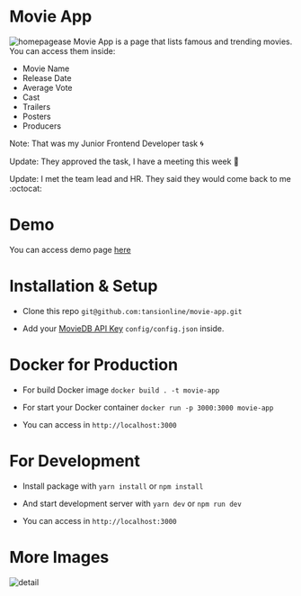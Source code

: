 
# Movie App

![homepagease](https://user-images.githubusercontent.com/30869493/119111646-8bfa7200-ba23-11eb-9049-414611d85758.jpg)
Movie App is a page that lists famous and trending movies. You can access them inside:

-  Movie Name
- Release Date
- Average Vote
- Cast
- Trailers
- Posters
- Producers

Note: That was my Junior Frontend Developer task :cyclone: 

Update: They approved the task, I have a meeting this week :ocean:

Update: I met the team lead and HR. They said they would come back to me :octocat: 

# Demo 

You can access demo page [here](https://movie-blue.vercel.app/)

# Installation & Setup

- Clone this repo ```git@github.com:tansionline/movie-app.git```

- Add your [MovieDB API Key](https://www.themoviedb.org/documentation/api) `config/config.json` inside. 

# Docker for Production

 - For build Docker image  ``docker build . -t movie-app``

 - For start your Docker container ``docker run -p 3000:3000 movie-app``

 - You can access in ``http://localhost:3000`` 

# For Development

- Install package with `` yarn install `` or `` npm install ``

- And start development server  with ``yarn dev``  or  ``npm run dev `` 

- You can access in ``http://localhost:3000``

# More Images

![detail](https://user-images.githubusercontent.com/30869493/119112349-45f1de00-ba24-11eb-8121-775f14e82740.jpg)
